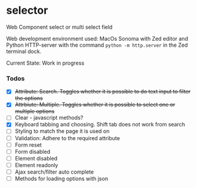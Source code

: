 # selector
Web Component select or multi select field

Web development environment used: MacOs Sonoma with Zed editor and Python HTTP-server with the command `python -m http.server` in the Zed terminal dock.

Current State: Work in progress

### Todos
- [x] ~~Attribute: Search. Toggles whether it is possible to do text input to filter the options~~
- [x] ~~Attrbiute: Multiple. Toggles whether it is possible to select one or multiple options~~
- [ ] Clear - javascript methods?
- [x] Keyboard tabbing and choosing. Shift tab does not work from search
- [ ] Styling to match the page it is used on
- [ ] Validation: Adhere to the required attribute
- [ ] Form reset
- [ ] Form disabled
- [ ] Element disabled
- [ ] Element readonly
- [ ] Ajax search/filter auto complete
- [ ] Methods for loading options with json
